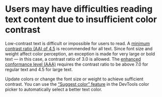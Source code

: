 # Users may have difficulties reading text content due to insufficient color contrast

Low-contrast text is difficult or impossible for users to read. A [minimum contrast ratio (AA) of 4.5](issuesContrastWCAG21AA) is recommended for all text. Since font size and weight affect color perception, an exception is made for very large or bold text — in this case, a contrast ratio of 3.0 is allowed. The [enhanced conformance level (AAA)](issuesContrastWCAG21AAA) requires the contrast ratio to be above 7.0 for regular text and 4.5 for large text.

Update colors or change the font size or weight to achieve sufficient contrast. You can use the [“Suggest color” feature](issuesContrastSuggestColor) in the DevTools color picker to automatically select a better text color.
